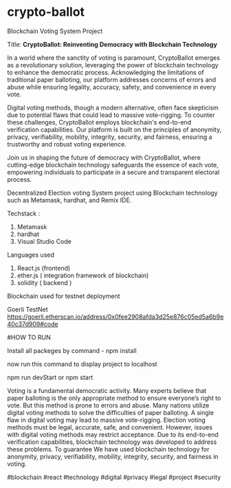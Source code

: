 # crypto-ballot 

 Blockchain Voting System Project 

 Title: **CryptoBallot: Reinventing Democracy with Blockchain Technology**

In a world where the sanctity of voting is paramount, CryptoBallot emerges as a revolutionary solution, leveraging the power of blockchain technology to enhance the democratic process. Acknowledging the limitations of traditional paper balloting, our platform addresses concerns of errors and abuse while ensuring legality, accuracy, safety, and convenience in every vote.

Digital voting methods, though a modern alternative, often face skepticism due to potential flaws that could lead to massive vote-rigging. To counter these challenges, CryptoBallot employs blockchain's end-to-end verification capabilities. Our platform is built on the principles of anonymity, privacy, verifiability, mobility, integrity, security, and fairness, ensuring a trustworthy and robust voting experience.

Join us in shaping the future of democracy with CryptoBallot, where cutting-edge blockchain technology safeguards the essence of each vote, empowering individuals to participate in a secure and transparent electoral process.

Decentralized Election voting System project using Blockchain technology such as Metamask, hardhat, and Remix IDE.

Techstack :
1. Metamask
2. hardhat
3. Visual Studio Code

Languages used

1. React.js  (frontend)
2. ether.js  ( integration framework of blockchain)
3. solidity   ( backend )



Blockchain used for testnet deployment 

Goerli TestNet 
https://goerli.etherscan.io/address/0x0fee2908afda3d25e876c05ed5a6b9e40c37d909#code


#HOW TO RUN

Install all packeges by command - 
npm install

now run this command to display project to localhost 

 npm run devStart or npm start 

Voting is a fundamental democratic activity. Many experts believe that paper balloting is the only appropriate method to ensure everyone’s right to vote. But this method is prone to errors and abuse. Many nations utilize digital voting methods to solve the difficulties of paper balloting. A single flaw in digital voting may lead to massive vote-rigging. Election voting methods must be legal, accurate, safe, and convenient. However, issues with digital voting methods may restrict acceptance. Due to its end-to-end verification capabilities, blockchain technology was developed to address these problems. To guarantee We have used blockchain technology for anonymity, privacy, verifiability, mobility, integrity, security, and fairness in voting.


#blockchain #react #technology #digital #privacy #legal #project #security


